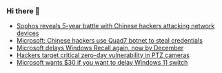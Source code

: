 ### Hi there 👋

<!--START_SECTION:feed-->
* [Sophos reveals 5-year battle with Chinese hackers attacking network devices](https://www.bleepingcomputer.com/news/security/sophos-reveals-5-year-battle-with-chinese-hackers-attacking-network-devices/)
* [Microsoft: Chinese hackers use Quad7 botnet to steal credentials](https://www.bleepingcomputer.com/news/security/microsoft-chinese-hackers-use-quad7-botnet-to-steal-credentials/)
* [Microsoft delays Windows Recall again, now by December](https://www.bleepingcomputer.com/news/microsoft/microsoft-delays-windows-recall-again-now-by-december/)
* [Hackers target critical zero-day vulnerability in PTZ cameras](https://www.bleepingcomputer.com/news/security/hackers-target-critical-zero-day-vulnerability-in-ptz-cameras/)
* [Microsoft wants $30 if you want to delay Windows 11 switch](https://www.bleepingcomputer.com/news/microsoft/microsoft-wants-30-if-you-want-to-delay-windows-11-switch/)
<!--END_SECTION:feed-->

<!--
**frankenk/frankenk** is a ✨ _special_ ✨ repository because its `README.md` (this file) appears on your GitHub profile.

Here are some ideas to get you started:

- 🔭 I’m currently working on ...
- 🌱 I’m currently learning ...
- 👯 I’m looking to collaborate on ...
- 🤔 I’m looking for help with ...
- 💬 Ask me about ...
- 📫 How to reach me: ...
- 😄 Pronouns: ...
- ⚡ Fun fact: ...
-->




